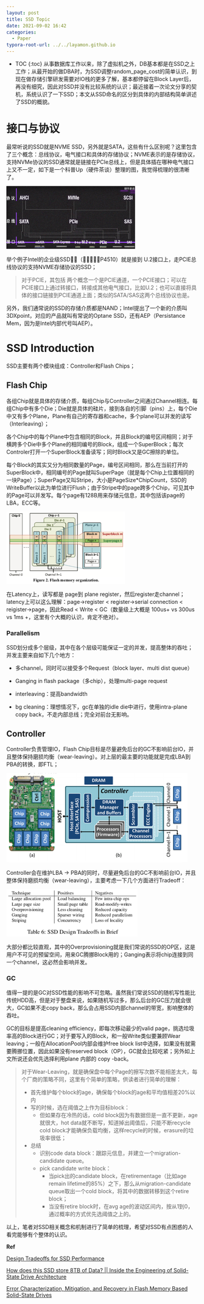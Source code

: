 ```yaml
---
layout: post
title: SSD Topic
date: 2021-09-02 16:42
categories:
  - Paper
typora-root-url: ../../layamon.github.io
---
```

* TOC
{:toc}
从事数据库工作以来，除了虚拟机之外，DB基本都是在SSD之上工作；从最开始的做DBA时，为SSD调整random_page_cost的简单认识，到现在做存储引擎研发需要对IO栈的更多了解，基本都停留在Block Layer后，再没有细究，因此对SSD并没有比较系统的认识；最近接着一次论文分享的契机，系统认识了一下SSD；本文从SSD命名的区分到具体的内部结构简单讲述了SSD的概貌。

# 接口与协议

最常听说的SSD就是NVME SSD，另外就是SATA，这些有什么区别呢？这里包含了三个概念：总线协议，电气接口和具体的存储协议；NVME表示的是存储协议，支持NVMe协议的SSD通常就是链接在PCIe总线上，但是具体插在哪种电气接口上又不一定，如下是一个科普Up（硬件茶谈）整理的图，我觉得梳理的很清晰了。

<img src="/image/linux-io/interface-protocol-bus.png" alt="image-20210824143418491" style="zoom: 33%;" />

举个例子Intel的企业级SSD（P4510）就是接到 U.2接口上，走PCIE总线协议的支持NVME存储协议的SSD；

> 对于PCIE，其包括 两个概念一个是PCIE通道，一个PCIE接口；可以在PCIE接口上通过转接口，转接成其他电气接口，比如U.2；也可以直接将具体的接口链接到PCIE通道上面；类似的SATA/SAS这两个总线协议也是。

另外，我们通常说的SSD的存储介质都是NAND；Intel提出了一个新的介质叫3DXpoint，对应的产品就叫有常说的Optane SSD，还有AEP（Persistance Mem，因为是Intel内部代号叫AEP）。

# SSD Introduction

SSD主要有两个模块组成：Controller和Flash Chips；

## Flash Chip

各组Chip就是具体的存储介质，每组Chip与Controller之间通过Channel相连。每组Chip中有多个Die；Die就是具体的硅片，接到各自的引脚（pins）上，每个Die中又有多个Plane，Plane有自己的寄存器和cache，多个plane可以并发的读写（Interleaving）；

各个Chip中的每个Plane中包含相同的Block，并且Block的编号区间相同；对于横跨多个Die中多个Plane的相同编号的Block，组成一个SuperBlock；每次Controler打开一个SuperBlock准备读写；同时Block又是GC擦除的单位。

每个Block的其实又分为相同数量的Page，编号区间相同，那么在当前打开的SuperBlock中，相同编号的Page就叫SuperPage（就是每个Chip上位置相同的一块Page）；SuperPage又叫Stripe，大小是PageSize*ChipCount，SSD的WriteBuffer以此为单位进行Flush；由于Stripe中的page跨多个Chip，可见其中的Page可以并发写。每个page有128B用来存储元信息，其中包括该page的LBA，ECC等。

<img src="/image/ssd/ssd-chip-layout.png" alt="image-20210902113857087" style="zoom:67%;" />

在Latency上，读写都是 page到 plane register，然后register走channel；latency上可以这么理解：page->register < register->serial connection < reigister->page，因此Read < Write < GC（数量级上大概是 100us+ vs 300us vs 1ms +，这里有个大概的认识，肯定不绝对）。

### Parallelism

SSD划分成多个层级，其中在各个层级可能保证一定的并发，提高整体的吞吐；并发主要来自如下几个地方：

- 多channel，同时可以接受多个Request（block layer、multi dist queue）
- Ganging in flash package（多chip），处理multi-page request

- interleaving：提高bandwidth
- bg cleaning：理想情况下，gc在单独的idle die中进行，使用intra-plane copy back，不走内部总线；完全对前台无影响。

## Controller

Controller负责管理IO，Flash Chip目标是尽量避免后台的GC不影响前台IO，并且整体保持磨损均衡（wear-leaving）。对上层的最主要的功能就是完成LBA到PBA的转换，即FTL；

<img src="/image/ssd/arch.png" alt="image-20210902105345838" style="zoom: 50%;" />

Controller会在维护LBA -> PBA的同时，尽量避免后台的GC不影响前台IO，并且整体保持磨损均衡（wear-leaving），主要考虑一下几个方面进行Tradeoff：

<img src="/image/linux-io/design-ssd.png" alt="image-20210823183420599" style="zoom:67%;" />

大部分都比较直观，其中的Overprovisioning就是我们常说的SSD的OP区，这是用户不可见的预留空间，用来GC腾挪Block用的；Ganging表示将chip连接到同一个channel，这必然会影响并发。

### GC

值得一提的是GC对SSD性能的影响不可忽略。虽然我们常说SSD的随机写性能比传统HDD高，但是对于整盘来说，如果随机写过多，那么后台的GC压力就会很大，GC如果不走copy back，那么会占用SSD内部channel的带宽，影响整体的吞吐。

GC的目标是提高cleaning efficiency，即每次移动最少的valid page，挑选垃圾率高的Block进行GC；对于要写入的Block，和一般Write类似要兼顾Wear leaving；一般在AllocationPool内部会维护free block list中选择，如果没有就需要腾挪位置，因此如果没有reserved block（OP），GC就会比较吃紧；另外如上文所说还会优先选择利用plane 内部的 copy -back。

> 对于Wear-Leaving，就是确保盘中每个Page的擦写次数不能相差太大，每个厂商的策略不同，这里有个简单的策略，供读者进行简单的理解：
>
> - 首先维护每个block的age，确保每个block的age和平均值相差20%以内
> - 写的时候，选在阈值之上作为目标block：
>   - 但如果存在冷热的话，cold block因为有数据但是一直不更新，age就很大，hot data就不断写，知道掉出阈值后，只能不断recycle cold block才能确保负载均衡，这样recycle的时候，erasure的垃圾率很低；
> - 总结
>   - 识别code data block：跟踪元信息，并建立一个migration-candidate queue。
>   - pick candidate write block：
>     - 当pick出的candidate block，在retirementage（比如age remain lifetime的85%）之下，那么从migration-candidate queue取出一个cold block，将其中的数据转移到这个retire block；
>     - 当没有retire block时，在avg age的波动区间内，按从1到0，通过概率的方式优先选阈值之上的。

以上，笔者对SSD相关概念和机制进行了简单的梳理，希望对SSD有点困惑的人看完能够有个整体的认识。



**Ref**

[Design Tradeoffs for SSD Performance](https://www.usenix.org/legacy/events/usenix08/tech/full_papers/agrawal/agrawal.pdf)

[How does this SSD store 8TB of Data? || Inside the Engineering of Solid-State Drive Architecture](https://www.youtube.com/watch?v=r-SivgEpA1Q&ab_channel=BranchEducation)

[Error Characterization, Mitigation, and Recovery in Flash Memory Based Solid-State Drives](https://research.ece.cmu.edu/safari/pubs/1706.08642.pdf)

